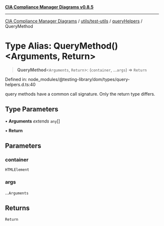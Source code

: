 [**CIA Compliance Manager Diagrams v0.8.5**](../../../../../README.md)

***

[CIA Compliance Manager Diagrams](../../../../../modules.md) / [utils/test-utils](../../../README.md) / [queryHelpers](../README.md) / QueryMethod

# Type Alias: QueryMethod()\<Arguments, Return\>

> **QueryMethod**\<`Arguments`, `Return`\>: (`container`, ...`args`) => `Return`

Defined in: node\_modules/@testing-library/dom/types/query-helpers.d.ts:40

query methods have a common call signature. Only the return type differs.

## Type Parameters

• **Arguments** *extends* `any`[]

• **Return**

## Parameters

### container

`HTMLElement`

### args

...`Arguments`

## Returns

`Return`
